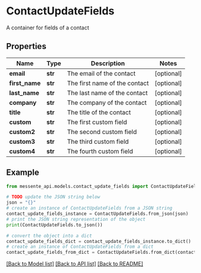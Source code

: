 # ContactUpdateFields

A container for fields of a contact

## Properties

Name | Type | Description | Notes
------------ | ------------- | ------------- | -------------
**email** | **str** | The email of the contact | [optional] 
**first_name** | **str** | The first name of the contact | [optional] 
**last_name** | **str** | The last name of the contact | [optional] 
**company** | **str** | The company of the contact | [optional] 
**title** | **str** | The title of the contact | [optional] 
**custom** | **str** | The first custom field | [optional] 
**custom2** | **str** | The second custom field | [optional] 
**custom3** | **str** | The third custom field | [optional] 
**custom4** | **str** | The fourth custom field | [optional] 

## Example

```python
from messente_api.models.contact_update_fields import ContactUpdateFields

# TODO update the JSON string below
json = "{}"
# create an instance of ContactUpdateFields from a JSON string
contact_update_fields_instance = ContactUpdateFields.from_json(json)
# print the JSON string representation of the object
print(ContactUpdateFields.to_json())

# convert the object into a dict
contact_update_fields_dict = contact_update_fields_instance.to_dict()
# create an instance of ContactUpdateFields from a dict
contact_update_fields_from_dict = ContactUpdateFields.from_dict(contact_update_fields_dict)
```
[[Back to Model list]](../README.md#documentation-for-models) [[Back to API list]](../README.md#documentation-for-api-endpoints) [[Back to README]](../README.md)


